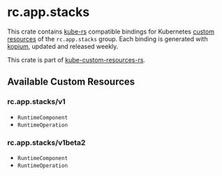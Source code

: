 <!--
SPDX-FileCopyrightText: The kube-custom-resources-rs Authors
SPDX-License-Identifier: 0BSD
 -->

# rc.app.stacks

This crate contains [kube-rs](https://kube.rs/) compatible bindings for Kubernetes [custom resources](https://kubernetes.io/docs/tasks/extend-kubernetes/custom-resources/custom-resource-definitions/) of the `rc.app.stacks` group. Each binding is generated with [kopium](https://github.com/kube-rs/kopium), updated and released weekly.

This crate is part of [kube-custom-resources-rs](https://github.com/metio/kube-custom-resources-rs).

## Available Custom Resources

### rc.app.stacks/v1
- `RuntimeComponent`
- `RuntimeOperation`
### rc.app.stacks/v1beta2
- `RuntimeComponent`
- `RuntimeOperation`
